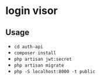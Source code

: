 # login visor

## Usage


-   `cd auth-api`
-   `composer install`
-   `php artisan jwt:secret`
-   `php artisan migrate`
-   `php -S localhost:8000 -t public`
